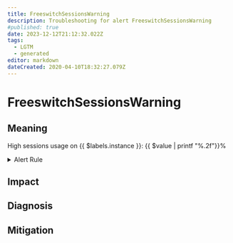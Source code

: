 ```yaml
---
title: FreeswitchSessionsWarning
description: Troubleshooting for alert FreeswitchSessionsWarning
#published: true
date: 2023-12-12T21:12:32.022Z
tags: 
  - LGTM
  - generated
editor: markdown
dateCreated: 2020-04-10T18:32:27.079Z
---
```


# FreeswitchSessionsWarning

## Meaning
[//]: # "Short paragraph that explains what the alert means"
High sessions usage on {{ $labels.instance }}: {{ $value | printf "%.2f"}}%

<details>
  <summary>Alert Rule</summary>

{{% rule "freeswitch/znerol-freeswitch-exporter.yml" "FreeswitchSessionsWarning" %}}

<!-- Rule when generated

```yaml
alert: FreeswitchSessionsWarning
expr: (freeswitch_session_active * 100 / freeswitch_session_limit) > 80
for: 10m
labels:
    severity: warning
annotations:
    summary: Freeswitch Sessions Warning (instance {{ $labels.instance }})
    description: |-
        High sessions usage on {{ $labels.instance }}: {{ $value | printf "%.2f"}}%
          VALUE = {{ $value }}
          LABELS = {{ $labels }}
    runbook: https://github.com/srerun/prometheus-alerts/blob/main/content/runbooks/znerol-freeswitch-exporter/FreeswitchSessionsWarning.md

```

-->

</details>


## Impact
[//]: # "What could / will happen if the alert is not addressed"



## Diagnosis
[//]: # "Steps to take to identify the cause of the problem"



## Mitigation
[//]: # "The steps necessary to resolve the alert"

